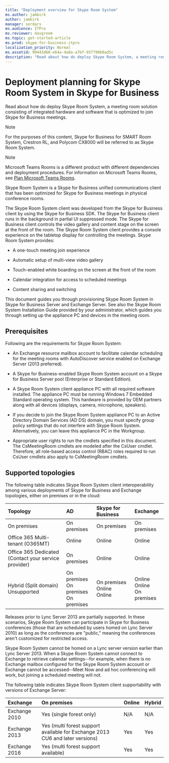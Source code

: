 ```yaml
---
title: "Deployment overview for Skype Room System"
ms.author: jambirk
author: jambirk
manager: serdars
ms.audience: ITPro
ms.reviewer: davgroom
ms.topic: get-started-article
ms.prod: skype-for-business-itpro
localization_priority: Normal
ms.assetid: 99443d60-e64a-4a8a-a7bf-95f790b0ad5c
description: "Read about how do deploy Skype Room System, a meeting room solution consisting of integrated hardware and software that is optimized to join Skype for Business meetings."
---
```


# Deployment planning for Skype Room System in Skype for Business
 
Read about how do deploy Skype Room System, a meeting room solution consisting of integrated hardware and software that is optimized to join Skype for Business meetings.
  
> [!NOTE]
> For the purposes of this content, Skype for Business for SMART Room System, Crestron RL, and Polycom CX8000 will be referred to as Skype Room System. 

> [!NOTE]
> Microsoft Teams Rooms is a different product with different dependencies and deployment procedures. For information on Microsoft Teams Rooms, see [Plan Microsoft Teams Rooms](../../plan-your-deployment/clients-and-devices/skype-room-systems-v2-0.md).
  
 Skype Room System is a Skype for Business unified communications client that has been optimized for Skype for Business meetings in physical conference rooms.
  
The Skype Room System client was developed from the Skype for Business client by using the Skype for Business SDK. The Skype for Business client runs in the background in partial UI suppressed mode. The Skype for Business client controls the video gallery and content stage on the screen at the front of the room. The Skype Room System client provides a console experience on the tabletop display for controlling the meetings. Skype Room System provides: 
  
- A one-touch meeting join experience
    
- Automatic setup of multi-view video gallery 
    
- Touch-enabled white boarding on the screen at the front of the room 
    
- Calendar integration for access to scheduled meetings
    
- Content sharing and switching 
    
This document guides you through provisioning Skype Room System in Skype for Business Server and Exchange Server. See also the Skype Room System Installation Guide provided by your administrator, which guides you through setting up the appliance PC and devices in the meeting room. 
  
## Prerequisites

Following are the requirements for Skype Room System: 
  
- An Exchange resource mailbox account to facilitate calendar scheduling for the meeting rooms with AutoDiscover service enabled on Exchange Server (2013 preferred).
    
- A Skype for Business-enabled Skype Room System account on a Skype for Business Server pool (Enterprise or Standard Edition).
    
- A Skype Room System client appliance PC with all required software installed. The appliance PC must be running Windows 7 Embedded Standard operating system. This hardware is provided by OEM partners along with all devices (displays, camera, microphone, speakers).
    
- If you decide to join the Skype Room System appliance PC to an Active Directory Domain Services (AD DS) domain, you must specify group policy settings that do not interfere with Skype Room System. Alternatively, you can leave this appliance PC in the Workgroup. 
    
- Appropriate user rights to run the cmdlets specified in this document. The CsMeetingRoom cmdlets are modeled after the CsUser cmdlet. Therefore, all role-based access control (RBAC) roles required to run CsUser cmdlets also apply to CsMeetingRoom cmdlets. 
    
## Supported topologies

The following table indicates Skype Room System client interoperability among various deployments of Skype for Business and Exchange topologies, either on premises or in the cloud: 
  

|**Topology**|**AD**|**Skype for Business**|**Exchange**|
|:-----|:-----|:-----|:-----|
|On premises  <br/> |On premises  <br/> |On premises  <br/> |On premises  <br/> |
|Office 365 Multi-tenant (O365MT)  <br/> |Online  <br/> |Online  <br/> |Online  <br/> |
|Office 365 Dedicated  <br/> (Contact your service provider)  <br/> |On premises  <br/> |Online  <br/> |Online  <br/> |
|Hybrid (Split domain)  <br/> Unsupported  <br/> |On premises  <br/> On premises  <br/> On premises  <br/> |On premises  <br/> Online  <br/> Online  <br/> |Online  <br/> Online  <br/> On premises  <br/> |
   
Releases prior to Lync Server 2013 are partially supported. In these scenarios, Skype Room System can participate in Skype for Business conferences (those that are scheduled by users homed on Lync Server 2010) as long as the conferences are "public," meaning the conferences aren't customized for restricted access. 
  
Skype Room System cannot be homed on a Lync server version earlier than Lync Server 2013. When a Skype Room System cannot connect to Exchange to retrieve calendar settings--for example, when there is no Exchange mailbox configured for the Skype Room System account or Exchange cannot be accessed--Meet Now and ad hoc conferencing will work, but joining a scheduled meeting will not. 
  
The following table indicates Skype Room System client supportability with versions of Exchange Server: 
  

|**Exchange**|**On premises**|**Online**|**Hybrid**|
|:-----|:-----|:-----|:-----|
|Exchange 2010  <br/> |Yes (single forest only)  <br/> |N/A  <br/> |N/A  <br/> |
|Exchange 2013  <br/> |Yes (multi forest support available for Exchange 2013 CU6 and later versions)  <br/> |Yes  <br/> |Yes  <br/> |
|Exchange 2016  <br/> |Yes (multi forest support available)  <br/> |Yes  <br/> |Yes  <br/> |
   

